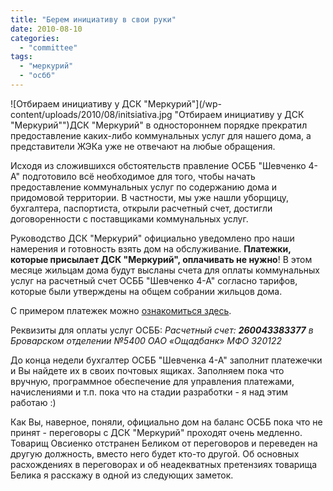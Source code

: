 ```yaml
---
title: "Берем инициативу в свои руки"
date: 2010-08-10
categories: 
  - "committee"
tags: 
  - "меркурий"
  - "осбб"
---
```


![Отбираем инициативу у ДСК "Меркурий"](/wp-content/uploads/2010/08/initsiativa.jpg "Отбираем инициативу у ДСК "Меркурий"")ДСК "Меркурий" в одностороннем порядке прекратил предоставление каких-либо коммунальных услуг для нашего дома, а представители ЖЭКа уже не отвечают на любые обращения.

Исходя из сложившихся обстоятельств правление ОСББ "Шевченко 4-А" подготовило всё необходимое для того, чтобы начать предоставление коммунальных услуг по содержанию дома и придомовой территории. В частности, мы уже нашли уборщицу, бухгалтера, паспортиста, открыли расчетный счет, достигли договоренности с поставщиками коммунальных услуг.

Руководство ДСК "Меркурий" официально уведомлено про наши намерения и готовность взять дом на обслуживание. **Платежки, которые присылает ДСК "Меркурий", оплачивать не нужно**! <!--more--> В этом месяце жильцам дома будут высланы счета для оплаты коммунальных услуг на расчетный счет ОСББ "Шевченко 4-А" согласно тарифов, которые были утверждены на общем собрании жильцов дома.

С примером платежек можно [ознакомиться здесь](https://docs.google.com/fileview?id=0B15gOycbY2u7YmYwNGE2MDgtMGE4Zi00YWY0LWJmOWQtMmFmNjMwYTRlYzU1&hl=ru&authkey=CJLw-eEI).

Реквизиты для оплаты услуг ОСББ: _Расчетный счет: **260043383377** в Броварском отделении №5400 ОАО «Ощадбанк» МФО 320122_

До конца недели бухгалтер ОСББ "Шевченка 4-А" заполнит платежечки и Вы найдете их в своих почтовых ящиках. Заполняем пока что вручную, программное обеспечение для управления платежами, начислениями и т.п. пока что на стадии разработки - я над этим работаю :)

Как Вы, наверное, поняли, официально дом на баланс ОСББ пока что не принят - переговоры с ДСК "Меркурий" проходят очень медленно. Товарищ Овсиенко отстранен Беликом от переговоров и переведен на другую должность, вместо него будет кто-то другой. Об основных расхождениях в переговорах и об неадекватных претензиях товарища Белика я расскажу в одной из следующих заметок.
